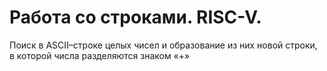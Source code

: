 # Работа со строками. RISC-V.
Поиск в ASCII–строке целых чисел и образование из них новой строки, в которой числа разделяются знаком «+»
